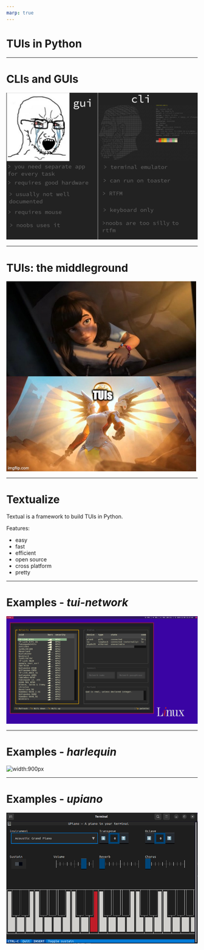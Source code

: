 ```yaml
---
marp: true
---
```


# TUIs in Python

---

# CLIs and GUIs

![width:600px](assets/cli_vs_gui.png)

---


# TUIs: the middleground

![width:500px](assets/tui.jpg)

---

# Textualize

Textual is a framework to build TUIs in Python.

Features:
- easy
- fast
- efficient
- open source
- cross platform
- pretty

---

# Examples - *tui-network*

![width:900px](https://github.com/Zatfer17/tui-network/raw/main/docs/gruvbox.png)

---

# Examples - *harlequin*

![width:900px](https://github.com/tconbeer/harlequin/raw/main/harlequin.svg)

---

# Examples - *upiano*

![width:800px](https://github.com/eliasdorneles/upiano/raw/master/screenshot-upiano.png)